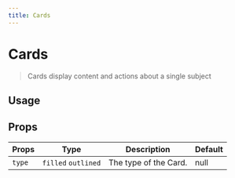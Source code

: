 ```yaml
---
title: Cards
---
```


# Cards

> Cards display content and actions about a single subject

## Usage

<usage name="card"></usage>

## Props

| Props  | Type                | Description           | Default |
| ------ | ------------------- | --------------------- | ------- |
| `type` | `filled` `outlined` | The type of the Card. | null    |
